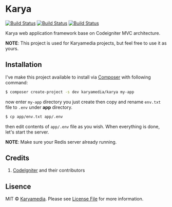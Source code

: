 # Karya

[![Build Status](https://snap-ci.com/karyamedia/karya/branch/master/build_image)](https://snap-ci.com/karyamedia/karya/branch/master)
[![Build Status](https://codeship.com/projects/92eb5110-15b3-0134-0523-667ff3898a5e/status?branch=master)](https://codeship.com/projects/158153)
[![Build Status](https://img.shields.io/packagist/dt/karyamedia/karya.svg?maxAge=2592000)](https://packagist.org/packages/karyamedia/karya)

Karya web application framework base on Codeigniter MVC architecture.

**NOTE**: This project is used for Karyamedia projects, but feel free to use it as yours.

## Installation

I've make this project available to install via [Composer](https://getcomposer.org/) with following command:

```bash
$ composer create-project -s dev karyamedia/karya my-app
```

now enter `my-app` directory you just create then copy and rename `env.txt` file to `.env` under **app** directory.

```bash
$ cp app/env.txt app/.env
```

then edit contents of `app/.env` file as you wish. When everything is done, let's start the server.

**NOTE**: Make sure your Redis server already running.

## Credits

1. [CodeIgniter](http://codeigniter.com) and their contributors

## Lisence

MIT © [Karyamedia](https://github.com/karyamedia/karya). Please see [License File](LICENSE.md) for more information.